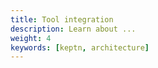 ```yaml
---
title: Tool integration
description: Learn about ...
weight: 4
keywords: [keptn, architecture]
---
```


